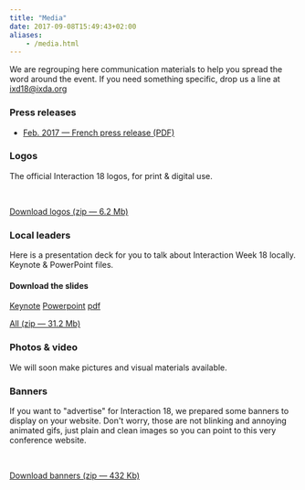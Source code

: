 ```yaml
---
title: "Media"
date: 2017-09-08T15:49:43+02:00
aliases:
    - /media.html
---
```

We are regrouping here communication materials to help you spread the word around the event. If you need something specific, drop us a line at <a href="mailto:ixd18@ixda.org">ixd18@ixda.org</a>
<div class="spacer-t-b bordered-top"></div>
<h3><strong>Press releases</strong></h3>
<ul>
  <li>
    <a href="/pdf/Interaction-18_press-release_FR.pdf" target="_blank">Feb. 2017 — French press release (PDF)</a>
  </li>
</ul>
<div class="spacer-t-b bordered-top"></div>
<h3><strong>Logos</strong></h3>
<p>The official Interaction&nbsp;18 logos, for print & digital use.</p>
<br />
<p><a href="/download/Interaction-18_logos.zip" target="_blank" class="button">Download logos (zip — 6.2 Mb)</a></p>
<div class="spacer-t-b bordered-top"></div>
<h3><strong>Local leaders</strong></h3>
<p>Here is a presentation deck for you to talk about Interaction&nbsp;Week&nbsp;18 locally. Keynote & PowerPoint files.</p>
<h4>Download the slides</h4>
<p>
  <a href="/download/Interaction-Week-18_LocalLeader_kit.key" target="_blank" class="button button-secondary">Keynote</a>
  <a href="/download/Interaction-Week-18_LocalLeader_kit.pptx" target="_blank" class="button button-secondary">Powerpoint</a>
  <a href="/download/Interaction-Week-18_LocalLeader_kit.pdf" target="_blank" class="button button-secondary">pdf</a>
</p>
<p>
  <a href="/download/Interaction-Week-18_LocalLeader_kit.zip" target="_blank" class="button">All (zip — 31.2 Mb)</a>
</p>
<div class="spacer-t-b bordered-top"></div>
<h3><strong>Photos & video</strong></h3>
<p>We will soon make pictures and visual materials available.</p>
<div class="spacer-t-b bordered-top"></div>
<h3><strong>Banners</strong></h3>
<p>If you want to "advertise" for Interaction&nbsp;18, we prepared some banners to display on your website. Don't worry, those are not blinking and annoying animated gifs, just plain and clean images so you can point to this very conference website.</p>
<br />
<p><a href="download/Interaction-18_banners.zip" target="_blank" class="button">Download banners (zip — 432 Kb)</a></p>
